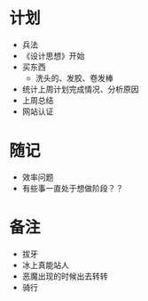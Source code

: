# 计划

- 兵法
- 《设计思想》开始
- 买东西
  - 洗头的、发胶、卷发棒
- 统计上周计划完成情况、分析原因
- 上周总结
- 网站认证

# 随记

- 效率问题
- 有些事一直处于想做阶段？？

# 备注

- 拔牙
- 冰上真能站人
- 恶魔出现的时候出去转转
- 骑行
